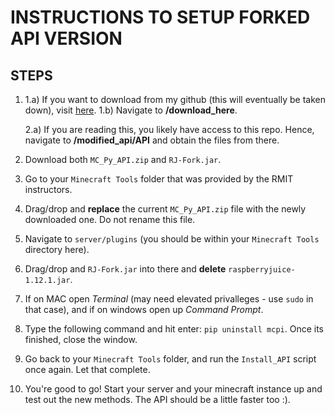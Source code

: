 # INSTRUCTIONS TO SETUP FORKED API VERSION

## STEPS
1. 
    1.a) If you want to download from my github (this will eventually be taken down), visit <a href=https://github.com/Huntermuze/RaspberryJuice>here</a>.
    1.b) Navigate to **/download_here**.

    2.a) If you are reading this, you likely have access to this repo. Hence, navigate to **/modified_api/API** and obtain the files from there.

2. Download both ``MC_Py_API.zip`` and ``RJ-Fork.jar``.

3. Go to your ``Minecraft Tools`` folder that was provided by the RMIT instructors.

4. Drag/drop and **replace** the current ``MC_Py_API.zip`` file with the newly downloaded one. Do not rename this file.

5. Navigate to ``server/plugins`` (you should be within your ``Minecraft Tools`` directory here).

6. Drag/drop and ``RJ-Fork.jar`` into there and **delete** ``raspberryjuice-1.12.1.jar``.

7. If on MAC open *Terminal* (may need elevated privalleges - use ``sudo`` in that case), and if on windows open up *Command Prompt*.

8. Type the following command and hit enter: ``pip uninstall mcpi``. Once its finished, close the window.

9. Go back to your ``Minecraft Tools`` folder, and run the ``Install_API`` script once again. Let that complete.

10. You're good to go! Start your server and your minecraft instance up and test out the new methods. The API should be a little faster too :).